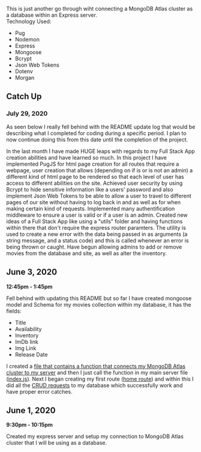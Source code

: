 This is just another go through wiht connecting a MongoDB Atlas cluster as a database within an Express server.<br>
Technology Used:
- Pug
- Nodemon
- Express
- Mongoose
- Bcrypt
- Json Web Tokens
- Dotenv
- Morgan

## Catch Up
### July 29, 2020

As seen below I really fell behind with the README update log that would be describing what I completed for coding during a specific period. I plan to now continue doing this from this date until the completion of the project.

In the last month I have made HUGE leaps with regards to my Full Stack App creation abilities and have learned so much. In this project I have implemented PugJS for html page creation for all routes that require a webpage, user creation that allows (depending on if is or is not an admin) a different kind of html page to be rendered so that each level of user has access to different abilities on the site. Achieved user security by using Bcrypt to hide sensitive information like a users' password and also implement Json Web Tokens to be able to allow a user to travel to different pages of our site without having to log back in and as well as for when making certain kind of requests. Implemented many authentification middleware to ensure a user is valid or if a user is an admin. Created new ideas of a Full Stack App like using a "utils" folder and having functions within there that don't require the express router paramters. The utility is used to create a new error with the data being passed in as arguments (a string message, and a status code) and this is called whenever an error is being thrown or caught. Have begun allowing admins to add or remove movies from the database and site, as well as alter the inventory.

<h2>June 3, 2020</h2>
<b>12:45pm - 1:45pm</b><br>

Fell behind with updating this README but so far I have created mongoose model and Schema for my movies collection within my database, it has the fields:
- Title
- Availability
- Inventory
- ImDb link
- Img Link
- Release Date

I created a [file that contains a function that connects my MongoDB Atlas cluster to my server](https://github.com/ChristianPari/Intro-to-MongoDB/blob/master/First-Server-002/dbConnection.js) and then I just call the function in my main server file ([index.js](https://github.com/ChristianPari/Intro-to-MongoDB/blob/master/First-Server-002/index.js)). Next I began creating my first route ([home route](https://github.com/ChristianPari/Intro-to-MongoDB/blob/master/First-Server-002/routes/homeRouter.js)) and within this I did all the [CRUD requests](https://github.com/ChristianPari/Intro-to-MongoDB/blob/master/First-Server-002/routes/homeRouter.js) to my database which successfully work and have proper error catches.

<h2>June 1, 2020</h2>
<b>9:30pm - 10:15pm</b><br>

Created my express server and setup my connection to MongoDB Atlas cluster that I will be using as a database.
